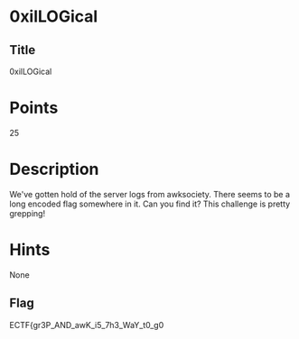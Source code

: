 # 0xilLOGical

## Title
0xilLOGical

# Points
25

# Description

We've gotten hold of the server logs from awksociety. There seems to be a long encoded flag somewhere in it.
Can you find it? This challenge is pretty grepping!

# Hints
None

## Flag
ECTF{gr3P_AND_awK_i5_7h3_WaY_t0_g0